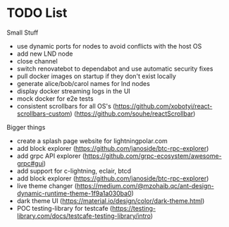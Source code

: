 # TODO List

Small Stuff

- use dynamic ports for nodes to avoid conflicts with the host OS
- add new LND node
- close channel
- switch renovatebot to dependabot and use automatic security fixes
- pull docker images on startup if they don't exist locally
- generate alice/bob/carol names for lnd nodes
- display docker streaming logs in the UI
- mock docker for e2e tests
- consistent scrollbars for all OS's (https://github.com/xobotyi/react-scrollbars-custom) (https://github.com/souhe/reactScrollbar)

Bigger things

- create a splash page website for lightningpolar.com
- add block explorer (https://github.com/janoside/btc-rpc-explorer)
- add grpc API explorer (https://github.com/grpc-ecosystem/awesome-grpc#gui)
- add support for c-lightning, eclair, btcd
- add block explorer (https://github.com/janoside/btc-rpc-explorer)
- live theme changer (https://medium.com/@mzohaib.qc/ant-design-dynamic-runtime-theme-1f9a1a030ba0)
- dark theme UI (https://material.io/design/color/dark-theme.html)
- POC testing-library for testcafe (https://testing-library.com/docs/testcafe-testing-library/intro)
